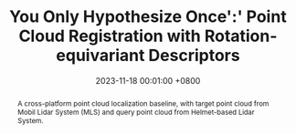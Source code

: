 ---
title:          You Only Hypothesize Once':' Point Cloud Registration with Rotation-equivariant Descriptors
date:           2023-11-18 00:01:00 +0800
selected:       false
pub:            "ISPRS Journal of Photogrammetry and Remote Sensing (IF: 12.7)"
pub_date:       "2023"
# pub_last:       ' <span class="badge badge-pill badge-custom badge-success">Spotlight</span>'
abstract: >-
  A cross-platform point cloud localization baseline, with target point cloud from Mobil Lidar System (MLS) and query point cloud from Helmet-based Lidar System.
  
cover:          assets/images/covers/PatchAugNet.gif
authors:
  - Xianghong Zou
  - Jianping Li†
  - Yuan Wang
  - Fuxun Liang
  - Weitong Wu
  - Haiping Wang
  - Bisheng Yang†
  - Zhen Dong
links:

  Paper: https://www.sciencedirect.com/science/article/pii/S0924271623003106
  Code: https://github.com/WHU-USI3DV/PatchAugNet
---
